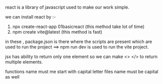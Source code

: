 react is a library of javascript used to make our work simple.

we can install react by :-

1. npx create-react-app 01basicreact (this method take lot of time)
2. npm create vite@latest (this method is fast)

in these , package.json is there where the scripts are present which are used to run the project
==> npm run dev is used to run the vite project.


  jsx has ability to return only one element so we can make <> </> to return multiple elements.

  functions name must me start with capital letter
  files name must be capital as well
  
